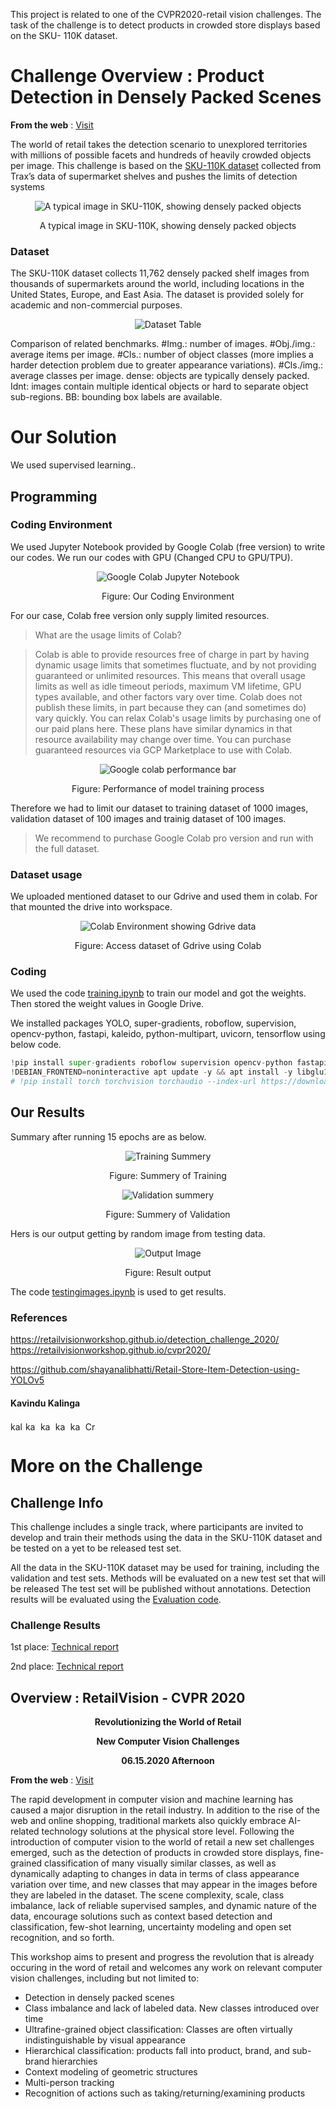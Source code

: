 This project is related to one of the CVPR2020-retail vision challenges. The task of the challenge is to detect products in crowded store displays based on the SKU- 110K dataset.

# Challenge Overview : Product Detection in Densely Packed Scenes
<B> From the web</B> : [Visit](https://retailvisionworkshop.github.io/detection_challenge_2020/)

The world of retail takes the detection scenario to unexplored territories with millions of possible facets and hundreds of heavily crowded objects per image. This challenge is based on the [SKU-110K dataset](https://github.com/eg4000/SKU110K_CVPR19) collected from Trax’s data of supermarket shelves and pushes the limits of detection systems

<div align="center">
  <img src="https://github.com/kavindukalinga/Product-Detection-in-Densely-Packed-Scenes/blob/main/teaser.png" alt="A typical image in SKU-110K, showing densely packed objects">
  
  A typical image in SKU-110K, showing densely packed objects
</div>

### Dataset
The SKU-110K dataset collects 11,762 densely packed shelf images from thousands of supermarkets around the world, including locations in the United States, Europe, and East Asia. The dataset is provided solely for academic and non-commercial purposes.

<div align="center">
  <img src="https://github.com/kavindukalinga/Product-Detection-in-Densely-Packed-Scenes/blob/main/benchmarks_comparison.jpg" alt="Dataset Table">
  
</div>

Comparison of related benchmarks. #Img.: number of images. #Obj./img.: average items per image. #Cls.: number of object classes (more implies a harder detection problem due to greater appearance variations). #Cls./img.: average classes per image. dense: objects are typically densely packed. Idnt: images contain multiple identical objects or hard to separate object sub-regions. BB: bounding box labels are available.

# Our Solution
We used supervised learning..


## Programming

### Coding Environment
We used Jupyter Notebook provided by Google Colab (free version) to write our codes. We run our codes with GPU (Changed CPU to GPU/TPU).

<div align="center">
  <img src="https://github.com/kavindukalinga/Product-Detection-in-Densely-Packed-Scenes/blob/main/colab%20env.jpg" alt="Google Colab Jupyter Notebook">
  
  Figure: Our Coding Environment
</div>

For our case, Colab free version only supply limited resources.

> What are the usage limits of Colab?

>Colab is able to provide resources free of charge in part by having dynamic usage limits that sometimes fluctuate, and by not providing guaranteed or unlimited resources. This means that overall usage limits as well as idle timeout periods, maximum VM lifetime, GPU types available, and other factors vary over time. Colab does not publish these limits, in part because they can (and sometimes do) vary quickly. You can relax Colab's usage limits by purchasing one of our paid plans here. These plans have similar dynamics in that resource availability may change over time. You can purchase guaranteed resources via GCP Marketplace to use with Colab.

<div align="center">
  <img src="https://github.com/kavindukalinga/Product-Detection-in-Densely-Packed-Scenes/blob/main/resource%20utiliztion.jpg" alt="Google colab performance bar">
  
  Figure: Performance of model training process 
</div>

Therefore we had to limit our dataset to training dataset of 1000 images, validation dataset of 100 images and trainig dataset of 100 images.

> We recommend to purchase Google Colab pro version and run with the full dataset.

### Dataset usage
We uploaded mentioned dataset to our Gdrive and used them in colab. For that mounted the drive into workspace.

<div align="center">
  <img src="https://github.com/kavindukalinga/Product-Detection-in-Densely-Packed-Scenes/blob/main/dataset.jpg" alt="Colab Environment showing Gdrive data">
  
  Figure: Access dataset of Gdrive using Colab 
</div>

### Coding

We used the code [training.ipynb](https://github.com/kavindukalinga/Product-Detection-in-Densely-Packed-Scenes/blob/main/training.ipynb) to train our model and got the weights. Then stored the weight values in Google Drive.

We installed packages  YOLO, super-gradients, roboflow, supervision, opencv-python, fastapi, kaleido, python-multipart, uvicorn, tensorflow using below code.
```python
!pip install super-gradients roboflow supervision opencv-python fastapi kaleido python-multipart uvicorn tensorflow
!DEBIAN_FRONTEND=noninteractive apt update -y && apt install -y libglu1 libglib2.0-0 libsm6 libxrender1 libxext6 git build-essential
# !pip install torch torchvision torchaudio --index-url https://download.pytorch.org/whl/cu118
```

## Our Results
Summary after running 15 epochs are as below.

<div align="center">
  <img src="https://github.com/kavindukalinga/Product-Detection-in-Densely-Packed-Scenes/blob/main/summary%20of%20epoch%2014%20testing.jpg" alt="Training Summery">
  
  Figure: Summery of Training
</div>


<div align="center">
  <img src="https://github.com/kavindukalinga/Product-Detection-in-Densely-Packed-Scenes/blob/main/summary%20of%20epoch%2014%20validation.jpg" alt="Validation summery">
  
  Figure: Summery of Validation 
</div>


Hers is our output getting by random image from testing data.

<div align="center">
  <img src="https://github.com/kavindukalinga/Product-Detection-in-Densely-Packed-Scenes/blob/main/output.png" alt="Output Image">
  
  Figure: Result output 
</div>

The code [testingimages.ipynb](https://github.com/kavindukalinga/Product-Detection-in-Densely-Packed-Scenes/blob/main/testingimages.ipynb) is used to get results.

### References

https://retailvisionworkshop.github.io/detection_challenge_2020/
https://retailvisionworkshop.github.io/cvpr2020/

https://github.com/shayanalibhatti/Retail-Store-Item-Detection-using-YOLOv5

#### Kavindu Kalinga
<p align="left">
<a href="https://www.linkedin.com/in/kalingachandrasiri" target="blank"><img align="center" src="https://raw.githubusercontent.com/rahuldkjain/github-profile-readme-generator/master/src/images/icons/Social/linked-in-alt.svg" alt="kalingachandrasiri" height="15" width="20" /></a>
<a href="https://twitter.com/yuk_kalinga_c" target="blank"><img align="center" src="https://raw.githubusercontent.com/rahuldkjain/github-profile-readme-generator/master/src/images/icons/Social/twitter.svg" alt="kavindukalinga" height="15" width="20" /></a>
<a href="https://stackoverflow.com/users/16277941/kavindu-kalinga" target="blank"><img align="center" src="https://raw.githubusercontent.com/rahuldkjain/github-profile-readme-generator/master/src/images/icons/Social/stack-overflow.svg" alt="kavindu-kalinga" height="15" width="20" /></a>
<a href="https://www.facebook.com/kavindu.kalinga" target="blank"><img align="center" src="https://raw.githubusercontent.com/rahuldkjain/github-profile-readme-generator/master/src/images/icons/Social/facebook.svg" alt="kavindu.kalinga" height="15" width="20" /></a>
<a href="https://www.instagram.com/kavindu_kalinga" target="blank"><img align="center" src="https://raw.githubusercontent.com/rahuldkjain/github-profile-readme-generator/master/src/images/icons/Social/instagram.svg" alt="kavindu_kalinga" height="15" width="20" /></a>
<!-- <a href="https://www.youtube.com/c/uckvw2mrlhn_qxktjxyzahzw" target="blank"><img align="center" src="https://raw.githubusercontent.com/rahuldkjain/github-profile-readme-generator/master/src/images/icons/Social/youtube.svg" alt="uckvw2mrlhn_qxktjxyzahzw" height="15" width="20" /></a> -->
<a href="https://discord.gg/CrazzyHawK#8536" target="blank"><img align="center" src="https://raw.githubusercontent.com/rahuldkjain/github-profile-readme-generator/master/src/images/icons/Social/discord.svg" alt="CrazzyHawK#8536" height="15" width="20" /></a>
</p>


# More on the Challenge

## Challenge Info
This challenge includes a single track, where participants are invited to develop and train their methods using the data in the SKU-110K dataset and be tested on a yet to be released test set.

All the data in the SKU-110K dataset may be used for training, including the validation and test sets. Methods will be evaluated on a new test set that will be released The test set will be published without annotations. Detection results will be evaluated using the [Evaluation code](https://github.com/kavindukalinga/Product-Detection-in-Densely-Packed-Scenes/tree/main/Evaluation%20code).

### Challenge Results
1st place:  [Technical report](https://github.com/kavindukalinga/Product-Detection-in-Densely-Packed-Scenes/blob/main/1st_A%2BSolution%2Bfor%2BProduct%2BDetection%2Bin%2BDensely%2BPacked%2BScenes.pdf)

2nd place:  [Technical report](https://github.com/kavindukalinga/Product-Detection-in-Densely-Packed-Scenes/blob/main/2nd_Working_with_scale__2nd_place_solution_to_Product_Detection_in_Densely_Packed_Scenes.pdf)

## Overview : RetailVision - CVPR 2020
<div align="center">
<B> Revolutionizing the World of Retail </B>
  
<B> New Computer Vision Challenges </B>

<B> 06.15.2020 Afternoon </B>
</div>

<B> From the web</B> : [Visit](https://retailvisionworkshop.github.io/cvpr2020/)

The rapid development in computer vision and machine learning has caused a major disruption in the retail industry. In addition to the rise of the web and online shopping, traditional markets also quickly embrace AI-related technology solutions at the physical store level. Following the introduction of computer vision to the world of retail a new set challenges emerged, such as the detection of products in crowded store displays, fine-grained classification of many visually similar classes, as well as dynamically adapting to changes in data in terms of class appearance variation over time, and new classes that may appear in the images before they are labeled in the dataset. The scene complexity, scale, class imbalance, lack of reliable supervised samples, and dynamic nature of the data, encourage solutions such as context based detection and classification, few-shot learning, uncertainty modeling and open set recognition, and so forth.

This workshop aims to present and progress the revolution that is already occuring in the word of retail and welcomes any work on relevant computer vision challenges, including but not limited to:

- Detection in densely packed scenes
- Class imbalance and lack of labeled data. New classes introduced over time
- Ultrafine-grained object classification: Classes are often virtually indistinguishable by visual appearance
- Hierarchical classification: products fall into product, brand, and sub-brand hierarchies
- Context modeling of geometric structures
- Multi-person tracking
- Recognition of actions such as taking/returning/examining products
